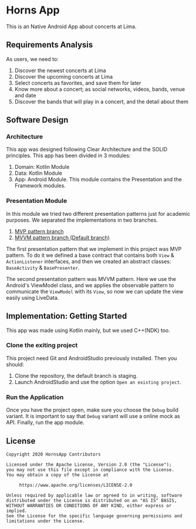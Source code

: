 # Horns App
This is an Native Android App about concerts at Lima.

## Requirements Analysis
As users, we need to:
1. Discover the newest concerts at Lima
2. Discover the upcoming concerts at Lima
3. Select concerts as favorites, and save them for later
4. Know more about a concert; as social networks, videos, bands, venue and date
5. Discover the bands that will play in a concert, and the detail about them

## Software Design
### Architecture
This app was designed following Clear Architecture and the SOLID principles.
This app has been divided in 3 modules:
1. Domain: Kotlin Module
2. Data: Kotlin Module
3. App: Android Module. This module contains the Presentation and the Framework modules.

### Presentation Module
In this module we tried two different presentation patterns just for academic purposes.
We separated the implementations in two branches.
1. [MVP pattern branch](https://github.com/Yesferal/Hornsapp-Android/tree/mvp-pattern)
2. [MVVM pattern branch (Default branch)](https://github.com/Yesferal/Hornsapp-Android)

The first presentation pattern that we implement in this project was MVP pattern.
To do it we defined a base contract that contains both `View` & `ActionListener` interfaces,
and then we created an abstract classes: `BaseActivity` & `BasePresenter`.

The second presentation pattern was MVVM pattern. Here we use the Android's ViewModel class,
and we applies the observable pattern to communicate the `ViewModel` with its `View`,
so now we can update the view easily using LiveData.

## Implementation: Getting Started
This app was made using Kotlin mainly, but we used C++(NDK) too.

### Clone the exiting project
This project need Git and AndroidStudio previously installed.
Then you should:

1. Clone the repository, the default branch is staging.
2. Launch AndroidStudio and use the option `Open an existing project`.

### Run the Application
Once you have the project open, make sure you choose the `Debug` build variant.
It is important to say that `Debug` variant will use a online mock as API.
Finally, run the app module.

## License
```
Copyright 2020 HornsApp Contributors

Licensed under the Apache License, Version 2.0 (the "License");
you may not use this file except in compliance with the License.
You may obtain a copy of the License at

     https://www.apache.org/licenses/LICENSE-2.0

Unless required by applicable law or agreed to in writing, software
distributed under the License is distributed on an "AS IS" BASIS,
WITHOUT WARRANTIES OR CONDITIONS OF ANY KIND, either express or implied.
See the License for the specific language governing permissions and
limitations under the License.
```